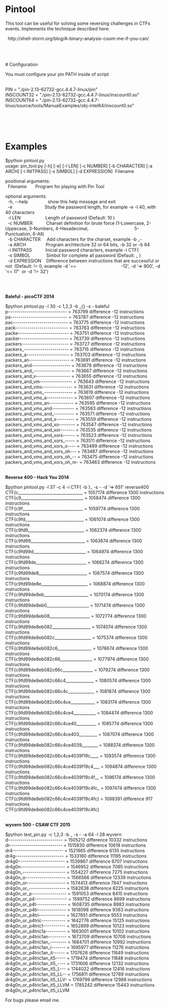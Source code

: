 # Pintool

<p>This tool can be useful for solving some reversing challenges in CTFs events. Implements the technique described here:</p>

<p>&nbsp; http://shell-storm.org/blog/A-binary-analysis-count-me-if-you-can/<br />
&nbsp;&nbsp;<br />
&nbsp;&nbsp;<br />
&nbsp;&nbsp;<br />
</p>
# Configuration

<p>You must configure your pin PATH inside of script<br /><br />

PIN = "./pin-2.13-62732-gcc.4.4.7-linux/pin"<br />
INSCOUNT32 = "./pin-2.13-62732-gcc.4.4.7-linux/inscount0.so"<br />
INSCOUNT64 = "./pin-2.13-62732-gcc.4.4.7-linux/source/tools/ManualExamples/obj-intel64/inscount0.so"<br /></p>
&nbsp;&nbsp;<br />
&nbsp;&nbsp;<br />
&nbsp;&nbsp;<br />
# Examples

$python pintool.py&nbsp;<br />
usage: pin_tool.py [-h] [-e] [-l LEN] [-c NUMBER] [-b CHARACTER] [-a ARCH]&nbsp;[-i INITPASS] [-s SIMBOL] [-d EXPRESSION]&nbsp; Filename</p>

<p>positional arguments:<br />
&nbsp; Filename &nbsp; &nbsp; &nbsp; Program for playing with Pin Tool</p>

<p>optional arguments:<br />
&nbsp; -h, --help &nbsp; &nbsp; &nbsp; &nbsp; &nbsp; &nbsp; &nbsp; &nbsp;show this help message and exit<br />
&nbsp; -e &nbsp; &nbsp; &nbsp; &nbsp; &nbsp; &nbsp; &nbsp; &nbsp; &nbsp; &nbsp; &nbsp; &nbsp; &nbsp;Study the password length, for example -e -l 40, with 40&nbsp;characters<br />
&nbsp; -l LEN &nbsp; &nbsp; &nbsp; &nbsp; &nbsp; &nbsp; &nbsp; &nbsp; &nbsp; &nbsp;Length of password (Default: 10 )<br />
&nbsp; -c NUMBER &nbsp; &nbsp; &nbsp; &nbsp; &nbsp; Charset definition for brute force (1-Lowercase, 2-Uppecase,&nbsp;3-Numbers, 4-Hexadecimal, &nbsp; &nbsp; &nbsp; &nbsp; &nbsp; &nbsp; &nbsp; &nbsp; &nbsp; &nbsp; &nbsp; &nbsp; &nbsp; &nbsp; &nbsp; &nbsp; &nbsp;&nbsp; &nbsp;5-Punctuation, 6-All)<br />
&nbsp; -b CHARACTER &nbsp; &nbsp; Add characters for the charset, example -b _-<br />
&nbsp; -a ARCH &nbsp; &nbsp; &nbsp; &nbsp; &nbsp; &nbsp; &nbsp; &nbsp;Program architecture 32 or 64 bits, -b 32 or -b 64<br />
&nbsp; -i INITPASS &nbsp; &nbsp; &nbsp; &nbsp; &nbsp; Inicial password characters, example -i CTF{<br />
&nbsp; -s SIMBOL &nbsp; &nbsp; &nbsp; &nbsp; &nbsp; &nbsp; Simbol for complete all password (Default: _ )<br />
&nbsp; -d EXPRESSION &nbsp; &nbsp;Difference between instructions that are successful or not&nbsp;&nbsp;(Default: != 0, example -d &#39;== &nbsp; &nbsp; &nbsp; &nbsp; &nbsp; &nbsp; &nbsp; &nbsp; &nbsp; &nbsp; &nbsp; &nbsp; &nbsp; &nbsp; &nbsp; &nbsp; &nbsp; &nbsp;-12&#39;, -d &#39;=&gt; 900&#39;, -d &#39;&lt;= 17&#39;&nbsp;&nbsp;or -d &#39;!= 32&#39;)<br />
&nbsp;&nbsp;</p>

<p>&nbsp;</p>



<p><strong>Baleful - picoCTF 2014</strong></p>

<p>$python pintool.py -l 30 -c 1,2,3 -b _{} -s - baleful<br />
p----------------------------- = 763799 difference -12 instructions<br />
pa---------------------------- = 763787 difference -12 instructions<br />
pac--------------------------- = 763775 difference -12 instructions<br />
pack-------------------------- = 763763 difference -12 instructions<br />
packe------------------------- = 763751 difference -12 instructions<br />
packer------------------------ = 763739 difference -12 instructions<br />
packers----------------------- = 763727 difference -12 instructions<br />
packers_---------------------- = 763715 difference -12 instructions<br />
packers_a--------------------- = 763703 difference -12 instructions<br />
packers_an-------------------- = 763691 difference -12 instructions<br />
packers_and------------------- = 763679 difference -12 instructions<br />
packers_and_------------------ = 763667 difference -12 instructions<br />
packers_and_v----------------- = 763655 difference -12 instructions<br />
packers_and_vm---------------- = 763643 difference -12 instructions<br />
packers_and_vms--------------- = 763631 difference -12 instructions<br />
packers_and_vms_-------------- = 763619 difference -12 instructions<br />
packers_and_vms_a------------- = 763607 difference -12 instructions<br />
packers_and_vms_an------------ = 763595 difference -12 instructions<br />
packers_and_vms_and----------- = 763583 difference -12 instructions<br />
packers_and_vms_and_---------- = 763571 difference -12 instructions<br />
packers_and_vms_and_x--------- = 763559 difference -12 instructions<br />
packers_and_vms_and_xo-------- = 763547 difference -12 instructions<br />
packers_and_vms_and_xor------- = 763535 difference -12 instructions<br />
packers_and_vms_and_xors------ = 763523 difference -12 instructions<br />
packers_and_vms_and_xors_----- = 763511 difference -12 instructions<br />
packers_and_vms_and_xors_o---- = 763499 difference -12 instructions<br />
packers_and_vms_and_xors_oh--- = 763487 difference -12 instructions<br />
packers_and_vms_and_xors_oh_--&nbsp;= 763475 difference -12 instructions<br />
packers_and_vms_and_xors_oh_m- = 763463 difference -12 instructions</p>

<p><br />
<strong>Reverse 400 - Hack You 2014</strong></p>

<p>$python pintool.py -l 37 -c 4 -i CTF{ -b }_ -s - -d &#39;=&gt; 651&#39; reverse400<br />
CTF{c________________________________ = 1057174 difference 1300 instructions<br />
CTF{c9_______________________________ = 1058474 difference 1300 instructions<br />
CTF{c9f______________________________ = 1059774 difference 1300 instructions<br />
CTF{c9fd_____________________________ = 1061074 difference 1300 instructions<br />
CTF{c9fd9____________________________ = 1062374 difference 1300 instructions<br />
CTF{c9fd99___________________________ = 1063674 difference 1300 instructions<br />
CTF{c9fd99d__________________________ = 1064974 difference 1300 instructions<br />
CTF{c9fd99de_________________________ = 1066274 difference 1300 instructions<br />
CTF{c9fd99de8________________________ = 1067574 difference 1300 instructions<br />
CTF{c9fd99de8e_______________________ = 1068874 difference 1300 instructions<br />
CTF{c9fd99de8eb______________________ = 1070174 difference 1300 instructions<br />
CTF{c9fd99de8eb0_____________________ = 1071474 difference 1300 instructions<br />
CTF{c9fd99de8eb08____________________ = 1072774 difference 1300 instructions<br />
CTF{c9fd99de8eb082___________________ = 1074074 difference 1300 instructions<br />
CTF{c9fd99de8eb082c__________________ = 1075374 difference 1300 instructions<br />
CTF{c9fd99de8eb082c6_________________ = 1076674 difference 1300 instructions<br />
CTF{c9fd99de8eb082c66________________ = 1077974 difference 1300 instructions<br />
CTF{c9fd99de8eb082c66c_______________ = 1079274 difference 1300 instructions<br />
CTF{c9fd99de8eb082c66c4______________ = 1080574 difference 1300 instructions<br />
CTF{c9fd99de8eb082c66c4c_____________ = 1081874 difference 1300 instructions<br />
CTF{c9fd99de8eb082c66c4ce____________ = 1083174 difference 1300 instructions<br />
CTF{c9fd99de8eb082c66c4ce4___________ = 1084474 difference 1300 instructions<br />
CTF{c9fd99de8eb082c66c4ce40__________ = 1085774 difference 1300 instructions<br />
CTF{c9fd99de8eb082c66c4ce403_________ = 1087074 difference 1300 instructions<br />
CTF{c9fd99de8eb082c66c4ce4039________ = 1088374 difference 1300 instructions<br />
CTF{c9fd99de8eb082c66c4ce4039f19c____ = 1093574 difference 1300 instructions<br />
CTF{c9fd99de8eb082c66c4ce4039f19c4___ = 1094874 difference 1300 instructions<br />
CTF{c9fd99de8eb082c66c4ce4039f19c4f__ = 1096174 difference 1300 instructions<br />
CTF{c9fd99de8eb082c66c4ce4039f19c4fc_ = 1097474 difference 1300 instructions<br />
CTF{c9fd99de8eb082c66c4ce4039f19c4fc} = 1098391 difference 917 instructions<br />
CTF{c9fd99de8eb082c66c4ce4039f19c4fc}</p>

<p><br />
<strong>wyvern 500 - CSAW CTF 2015</strong></p>

<p>$python test_pin.py -c 1,2,3 -b _ -s - -a 64 -l 28 wyvern<br />
d--------------------------- = 1505212 difference 10332 instructions<br />
dr-------------------------- = 1515830 difference 10618 instructions<br />
dr4------------------------- = 1521965 difference 6135 instructions<br />
dr4g------------------------ = 1533160 difference 11195 instructions<br />
dr4g0----------------------- = 1539867 difference 6707 instructions<br />
dr4g0n---------------------- = 1546952 difference 7085 instructions<br />
dr4g0n_--------------------- = 1554227 difference 7275 instructions<br />
dr4g0n_o-------------------- = 1566566 difference 12339 instructions<br />
dr4g0n_or------------------- = 1574413 difference 7847 instructions<br />
dr4g0n_or_------------------ = 1582638 difference 8225 instructions<br />
dr4g0n_or_p----------------- = 1591053 difference 8415 instructions<br />
dr4g0n_or_p4---------------- = 1599752 difference 8699 instructions<br />
dr4g0n_or_p4t--------------- = 1608735 difference 8983 instructions<br />
dr4g0n_or_p4tr-------------- = 1618098 difference 9363 instructions<br />
dr4g0n_or_p4tri------------- = 1627651 difference 9553 instructions<br />
dr4g0n_or_p4tric------------ = 1642776 difference 15125 instructions<br />
dr4g0n_or_p4tric1----------- = 1652899 difference 10123 instructions<br />
dr4g0n_or_p4tric1a---------- = 1663001 difference 10102 instructions<br />
dr4g0n_or_p4tric1an--------- = 1673709 difference 10708 instructions<br />
dr4g0n_or_p4tric1an_-------- = 1684701 difference 10992 instructions<br />
dr4g0n_or_p4tric1an_i------- = 1695977 difference 11276 instructions<br />
dr4g0n_or_p4tric1an_it------ = 1707626 difference 11649 instructions<br />
dr4g0n_or_p4tric1an_it5----- = 1719474 difference 11848 instructions<br />
dr4g0n_or_p4tric1an_it5_---- = 1731606 difference 12132 instructions<br />
dr4g0n_or_p4tric1an_it5_L--- = 1744022 difference 12416 instructions<br />
dr4g0n_or_p4tric1an_it5_LL-- = 1756811 difference 12789 instructions<br />
dr4g0n_or_p4tric1an_it5_LLV- = 1769799 difference 12988 instructions<br />
dr4g0n_or_p4tric1an_it5_LLVM = 1785242 difference 15443 instructions<br />
dr4g0n_or_p4tric1an_it5_LLVM</p>

<p>For bugs please email me.</p>
